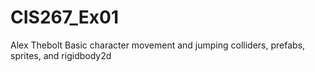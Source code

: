 # CIS267_Ex01
Alex Thebolt
Basic character movement and jumping
colliders, prefabs, sprites, and rigidbody2d
 
